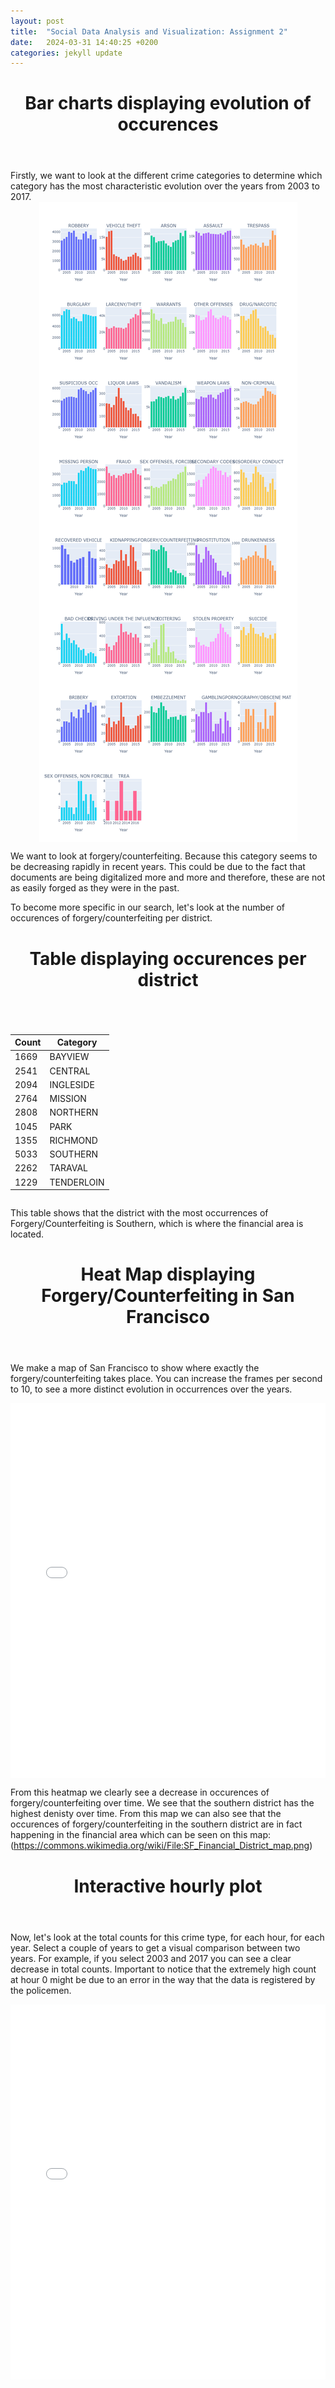 ```yaml
---
layout: post
title:  "Social Data Analysis and Visualization: Assignment 2"
date:   2024-03-31 14:40:25 +0200
categories: jekyll update
---
```



 <header>
        <h1>Bar charts displaying evolution of occurences</h1>
</header>
Firstly, we want to look at the different crime categories to determine which category has the most characteristic evolution over the years from 2003 to 2017.
<div style="display: flex; justify-content: center;">
    <img src="/assets/images/newplot.png" alt="Crime occurances">
</div>


We want to look at forgery/counterfeiting. Because this category seems to be decreasing rapidly in recent years. This could be due to the fact that documents are being digitalized more and more and therefore, these are not as easily forged as they were in the past.



To become more specific in our search, let's look at the number of occurences of forgery/counterfeiting per district. 

 <header>
        <h1>Table displaying occurences per district</h1>
</header>
<div style="display: flex; justify-content: center;">
    <table>
        <thead>
        <tr>
            <th>Count</th>
            <th>Category</th>
        </tr>
    </thead>
    <tbody>
        <tr>
            <td>1669</td>
            <td>BAYVIEW</td>
        </tr>
        <tr>
            <td>2541</td>
            <td>CENTRAL</td>
        </tr>
        <tr>
            <td>2094</td>
            <td>INGLESIDE</td>
        </tr>
        <tr>
            <td>2764</td>
            <td>MISSION</td>
        </tr>
        <tr>
            <td>2808</td>
            <td>NORTHERN</td>
        </tr>
        <tr>
            <td>1045</td>
            <td>PARK</td>
        </tr>
        <tr>
            <td>1355</td>
            <td>RICHMOND</td>
        </tr>
        <tr>
            <td>5033</td>
            <td>SOUTHERN</td>
        </tr>
        <tr>
            <td>2262</td>
            <td>TARAVAL</td>
        </tr>
        <tr>
            <td>1229</td>
            <td>TENDERLOIN</td>
        </tr>
    </tbody>
    </table>
</div>

This table shows that the district with the most occurrences of Forgery/Counterfeiting is Southern, which is where the financial area is located.

 <header>
        <h1>Heat Map displaying Forgery/Counterfeiting in San Francisco</h1>
</header>

We make a map of San Francisco to show where exactly the forgery/counterfeiting takes place. You can increase the frames per second to 10, to see a more distinct evolution in occurrences over the years. 

<div style="display: flex; justify-content: center;">
    <embed 
           type="text/html" 
           src="/assets/html/heatmap.html"
           width="1100"
           height="600"
           >
</div>

From this heatmap we clearly see a decrease in occurences of forgery/counterfeiting over time. We see that the southern district has the highest denisty over time. From this map we can also see that the occurences of forgery/counterfeiting in the southern district are in fact happening in the financial area which can be seen on this map: (https://commons.wikimedia.org/wiki/File:SF_Financial_District_map.png)

 <header>
        <h1>Interactive hourly plot</h1>
</header>

Now, let's look at the total counts for this crime type, for each hour, for each year. Select a couple of years to get a visual comparison between two years. For example, if you select 2003 and 2017 you can see a clear decrease in total counts. Important to notice that the extremely high count at hour 0 might be due to an error in the way that the data is registered by the policemen. 

<div style="display: flex; justify-content: center;">
    <embed 
           type="text/html" 
           src="/assets/html/forgery_rt.html"
           width="1100"
           height="600"
           >
</div>
